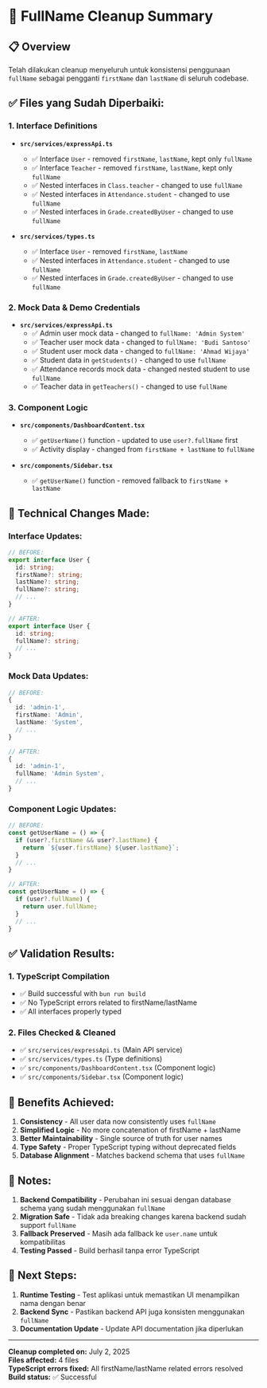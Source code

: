# 🧹 FullName Cleanup Summary

## 📋 Overview

Telah dilakukan cleanup menyeluruh untuk konsistensi penggunaan `fullName` sebagai pengganti `firstName` dan `lastName` di seluruh codebase.

## ✅ Files yang Sudah Diperbaiki:

### 1. **Interface Definitions**
- **`src/services/expressApi.ts`**
  - ✅ Interface `User` - removed `firstName`, `lastName`, kept only `fullName`
  - ✅ Interface `Teacher` - removed `firstName`, `lastName`, kept only `fullName`
  - ✅ Nested interfaces in `Class.teacher` - changed to use `fullName`
  - ✅ Nested interfaces in `Attendance.student` - changed to use `fullName`
  - ✅ Nested interfaces in `Grade.createdByUser` - changed to use `fullName`

- **`src/services/types.ts`**
  - ✅ Interface `User` - removed `firstName`, `lastName`
  - ✅ Nested interfaces in `Attendance.student` - changed to use `fullName`
  - ✅ Nested interfaces in `Grade.createdByUser` - changed to use `fullName`

### 2. **Mock Data & Demo Credentials**
- **`src/services/expressApi.ts`**
  - ✅ Admin user mock data - changed to `fullName: 'Admin System'`
  - ✅ Teacher user mock data - changed to `fullName: 'Budi Santoso'`
  - ✅ Student user mock data - changed to `fullName: 'Ahmad Wijaya'`
  - ✅ Student data in `getStudents()` - changed to use `fullName`
  - ✅ Attendance records mock data - changed nested student to use `fullName`
  - ✅ Teacher data in `getTeachers()` - changed to use `fullName`

### 3. **Component Logic**
- **`src/components/DashboardContent.tsx`**
  - ✅ `getUserName()` function - updated to use `user?.fullName` first
  - ✅ Activity display - changed from `firstName + lastName` to `fullName`

- **`src/components/Sidebar.tsx`**
  - ✅ `getUserName()` function - removed fallback to `firstName + lastName`

## 🔧 Technical Changes Made:

### Interface Updates:
```typescript
// BEFORE:
export interface User {
  id: string;
  firstName?: string;
  lastName?: string;
  fullName?: string;
  // ...
}

// AFTER:
export interface User {
  id: string;
  fullName?: string;
  // ...
}
```

### Mock Data Updates:
```typescript
// BEFORE:
{
  id: 'admin-1',
  firstName: 'Admin',
  lastName: 'System',
  // ...
}

// AFTER:
{
  id: 'admin-1',
  fullName: 'Admin System',
  // ...
}
```

### Component Logic Updates:
```typescript
// BEFORE:
const getUserName = () => {
  if (user?.firstName && user?.lastName) {
    return `${user.firstName} ${user.lastName}`;
  }
  // ...
}

// AFTER:
const getUserName = () => {
  if (user?.fullName) {
    return user.fullName;
  }
  // ...
}
```

## ✅ Validation Results:

### 1. **TypeScript Compilation**
- ✅ Build successful with `bun run build`
- ✅ No TypeScript errors related to firstName/lastName
- ✅ All interfaces properly typed

### 2. **Files Checked & Cleaned**
- ✅ `src/services/expressApi.ts` (Main API service)
- ✅ `src/services/types.ts` (Type definitions)
- ✅ `src/components/DashboardContent.tsx` (Component logic)
- ✅ `src/components/Sidebar.tsx` (Component logic)

## 🎯 Benefits Achieved:

1. **Consistency** - All user data now consistently uses `fullName`
2. **Simplified Logic** - No more concatenation of firstName + lastName
3. **Better Maintainability** - Single source of truth for user names
4. **Type Safety** - Proper TypeScript typing without deprecated fields
5. **Database Alignment** - Matches backend schema that uses `fullName`

## 📝 Notes:

1. **Backend Compatibility** - Perubahan ini sesuai dengan database schema yang sudah menggunakan `fullName`
2. **Migration Safe** - Tidak ada breaking changes karena backend sudah support `fullName`
3. **Fallback Preserved** - Masih ada fallback ke `user.name` untuk kompatibilitas
4. **Testing Passed** - Build berhasil tanpa error TypeScript

## 🚀 Next Steps:

1. **Runtime Testing** - Test aplikasi untuk memastikan UI menampilkan nama dengan benar
2. **Backend Sync** - Pastikan backend API juga konsisten menggunakan `fullName`
3. **Documentation Update** - Update API documentation jika diperlukan

---

**Cleanup completed on:** July 2, 2025  
**Files affected:** 4 files  
**TypeScript errors fixed:** All firstName/lastName related errors resolved  
**Build status:** ✅ Successful
